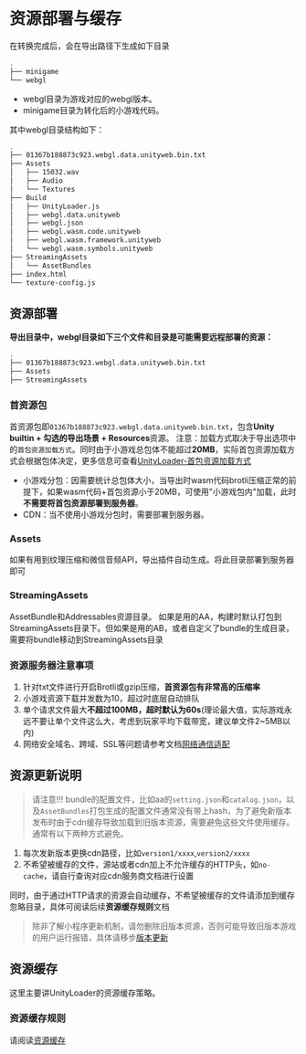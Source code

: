 # 资源部署与缓存
在转换完成后，会在导出路径下生成如下目录
```bash
.
├── minigame
└── webgl
```
- webgl目录为游戏对应的webgl版本。
- minigame目录为转化后的小游戏代码。

其中webgl目录结构如下：

```bash
.
├── 01367b188873c923.webgl.data.unityweb.bin.txt
├── Assets
│   ├── 15032.wav
│   ├── Audio
│   └── Textures
├── Build
│   ├── UnityLoader.js
│   ├── webgl.data.unityweb
│   ├── webgl.json
│   ├── webgl.wasm.code.unityweb
│   ├── webgl.wasm.framework.unityweb
│   └── webgl.wasm.symbols.unityweb
├── StreamingAssets
│   └── AssetBundles
├── index.html
└── texture-config.js
```
## 资源部署
**导出目录中，webgl目录如下三个文件和目录是可能需要远程部署的资源：**
```bash
.
├── 01367b188873c923.webgl.data.unityweb.bin.txt
├── Assets
├── StreamingAssets
```

### 首资源包
首资源包即`01367b188873c923.webgl.data.unityweb.bin.txt`，包含**Unity builtin + 勾选的导出场景 + Resources**资源。
注意：加载方式取决于导出选项中的`首包资源加载方式`。同时由于小游戏总包体不能超过**20MB**，实际首包资源加载方式会根据包体决定，更多信息可查看[UnityLoader-首包资源加载方式](UsingLoader.md)
- 小游戏分包：因需要统计总包体大小，当导出时wasm代码brotli压缩正常的前提下，如果wasm代码+首包资源小于20MB，可使用"小游戏包内"加载，此时**不需要将首包资源部署到服务器**。
- CDN：当不使用小游戏分包时，需要部署到服务器。

### Assets
如果有用到纹理压缩和微信音频API，导出插件自动生成。将此目录部署到服务器即可

### StreamingAssets
AssetBundle和Addressables资源目录。
如果是用的AA，构建时默认打包到StreamingAssets目录下。但如果是用的AB，或者自定义了bundle的生成目录，需要将bundle移动到StreamingAssets目录

### 资源服务器注意事项
1. 针对txt文件进行开启Brotli或gzip压缩，**首资源包有非常高的压缩率**
2. 小游戏资源下载并发数为10，超过时底层自动排队
3. 单个请求文件最大**不超过100MB，超时默认为60s**(理论最大值，实际游戏永远不要让单个文件这么大，考虑到玩家平均下载带宽，建议单文件2~5MB以内)
4. 网络安全域名、跨域、SSL等问题请参考文档[网络通信适配](UsingNetworking.md)

## 资源更新说明
> 请注意!!! bundle的配置文件，比如aa的`setting.json`和`catalog.json`，以及`AssetBundles`打包生成的配置文件通常没有带上hash，为了避免新版本发布时由于cdn缓存导致加载到旧版本资源，需要避免这些文件使用缓存。通常有以下两种方式避免。

1. 每次发新版本更换cdn路径，比如`version1/xxxx`,`version2/xxxx`
2. 不希望被缓存的文件，源站或者cdn加上不允许缓存的HTTP头，如`no-cache`，请自行查询对应cdn服务商文档进行设置

同时，由于通过HTTP请求的资源会自动缓存，不希望被缓存的文件请添加到缓存忽略目录，具体可阅读后续**资源缓存规则**文档

> 除非了解小程序更新机制，请勿删除旧版本资源，否则可能导致旧版本游戏的用户运行报错，具体请移步[版本更新](Update.md)

## 资源缓存
这里主要讲UnityLoader的资源缓存策略。

### 资源缓存规则

请阅读[资源缓存](FileCache.md)
